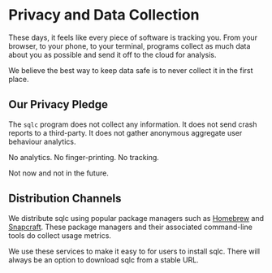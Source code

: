 # Privacy and Data Collection

These days, it feels like every piece of software is tracking you. From your
browser, to your phone, to your terminal, programs collect as much data about
you as possible and send it off to the cloud for analysis.

We believe the best way to keep data safe is to never collect it in the first
place.

## Our Privacy Pledge

The `sqlc` program does not collect any information. It does not send crash
reports to a third-party. It does not gather anonymous aggregate user behaviour
analytics.

No analytics. 
No finger-printing.
No tracking.

Not now and not in the future.

## Distribution Channels

We distribute sqlc using popular package managers such as
[Homebrew](https://brew.sh/) and [Snapcraft](https://snapcraft.io/). These
package managers and their associated command-line tools do collect usage
metrics.

We use these services to make it easy to for users to install sqlc. There will
always be an option to download sqlc from a stable URL.
